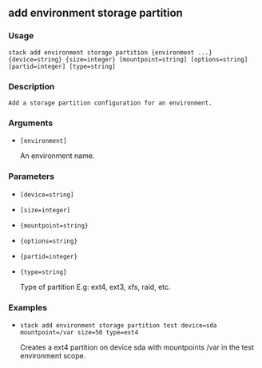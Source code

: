 ## add environment storage partition

### Usage

`stack add environment storage partition {environment ...} {device=string} {size=integer} [mountpoint=string] [options=string] [partid=integer] [type=string]`

### Description


	Add a storage partition configuration for an environment.

	

### Arguments

* `[environment]`

   An environment name.


### Parameters
* `[device=string]`
* `[size=integer]`
* `{mountpoint=string}`
* `{options=string}`
* `{partid=integer}`
* `{type=string}`

   Type of partition E.g: ext4, ext3, xfs, raid, etc.

### Examples

* `stack add environment storage partition test device=sda mountpoint=/var size=50 type=ext4`

   Creates a ext4 partition on device sda with mountpoints /var in the test environment scope.




